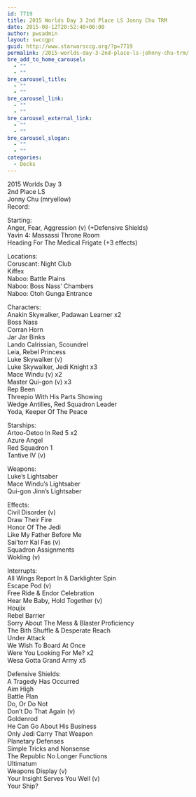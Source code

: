 ```yaml
---
id: 7719
title: 2015 Worlds Day 3 2nd Place LS Jonny Chu TRM
date: 2015-08-12T20:52:40+00:00
author: pwsadmin
layout: swccgpc
guid: http://www.starwarsccg.org/?p=7719
permalink: /2015-worlds-day-3-2nd-place-ls-johnny-chu-trm/
bre_add_to_home_carousel:
  - ""
  - ""
bre_carousel_title:
  - ""
  - ""
bre_carousel_link:
  - ""
  - ""
bre_carousel_external_link:
  - ""
  - ""
bre_carousel_slogan:
  - ""
  - ""
categories:
  - Decks
---
```

2015 Worlds Day 3  
2nd Place LS  
Jonny Chu (mryellow)  
Record:

Starting:  
Anger, Fear, Aggression (v) (+Defensive Shields)  
Yavin 4: Massassi Throne Room  
Heading For The Medical Frigate (+3 effects)

Locations:  
Coruscant: Night Club  
Kiffex  
Naboo: Battle Plains  
Naboo: Boss Nass’ Chambers  
Naboo: Otoh Gunga Entrance

Characters:  
Anakin Skywalker, Padawan Learner x2  
Boss Nass  
Corran Horn  
Jar Jar Binks  
Lando Calrissian, Scoundrel  
Leia, Rebel Princess  
Luke Skywalker (v)  
Luke Skywalker, Jedi Knight x3  
Mace Windu (v) x2  
Master Qui-gon (v) x3  
Rep Been  
Threepio With His Parts Showing  
Wedge Antilles, Red Squadron Leader  
Yoda, Keeper Of The Peace

Starships:  
Artoo-Detoo In Red 5 x2  
Azure Angel  
Red Squadron 1  
Tantive IV (v)

Weapons:  
Luke&#8217;s Lightsaber  
Mace Windu’s Lightsaber  
Qui-gon Jinn’s Lightsaber

Effects:  
Civil Disorder (v)  
Draw Their Fire  
Honor Of The Jedi  
Like My Father Before Me  
Sai’torr Kal Fas (v)  
Squadron Assignments  
Wokling (v)

Interrupts:  
All Wings Report In & Darklighter Spin  
Escape Pod (v)  
Free Ride & Endor Celebration  
Hear Me Baby, Hold Together (v)  
Houjix  
Rebel Barrier  
Sorry About The Mess & Blaster Proficiency  
The Bith Shuffle & Desperate Reach  
Under Attack  
We Wish To Board At Once  
Were You Looking For Me? x2  
Wesa Gotta Grand Army x5

Defensive Shields:  
A Tragedy Has Occurred  
Aim High  
Battle Plan  
Do, Or Do Not  
Don’t Do That Again (v)  
Goldenrod  
He Can Go About His Business  
Only Jedi Carry That Weapon  
Planetary Defenses  
Simple Tricks and Nonsense  
The Republic No Longer Functions  
Ultimatum  
Weapons Display (v)  
Your Insight Serves You Well (v)  
Your Ship?